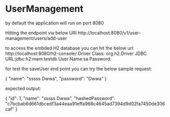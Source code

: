 # UserManagement

by default the application will run on port 8080

Hitting the endpoint via below URI
http://localhost:8080/v1/user-management/users/add-user

to access the embded H2 database you can hit the below url:
http://localhost:8080/h2-console/
Driver Class: org.h2.Driver
JDBC URL:jdbc:h2:mem:testdb
User Name:sa
Password:

for test the saveUser end point you can try the below sample request:

{
    "name": "sssss Dwwa",
    "password": "Dwwa"
}

expected output:

{
    "id": 1,
    "name": "sssss Dwwa",
    "hashedPassword": "c7bcbab6d661dbcedf3a44eaa91effa988c4645ad7394d9d02fa7450de306caf"
}
